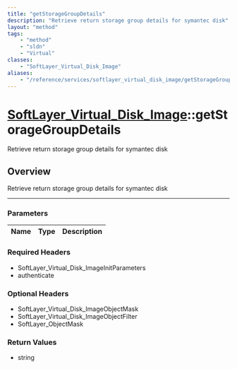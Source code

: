 ```yaml
---
title: "getStorageGroupDetails"
description: "Retrieve return storage group details for symantec disk"
layout: "method"
tags:
    - "method"
    - "sldn"
    - "Virtual"
classes:
    - "SoftLayer_Virtual_Disk_Image"
aliases:
    - "/reference/services/softlayer_virtual_disk_image/getStorageGroupDetails"
---
```

# [SoftLayer_Virtual_Disk_Image](/reference/services/SoftLayer_Virtual_Disk_Image)::getStorageGroupDetails

Retrieve return storage group details for symantec disk


## Overview 
Retrieve return storage group details for symantec disk

-----

### Parameters 
|Name | Type | Description |
| --- | --- | --- |


### Required Headers
* SoftLayer_Virtual_Disk_ImageInitParameters
* authenticate


### Optional Headers
* SoftLayer_Virtual_Disk_ImageObjectMask
* SoftLayer_Virtual_Disk_ImageObjectFilter
* SoftLayer_ObjectMask

### Return Values
* string




